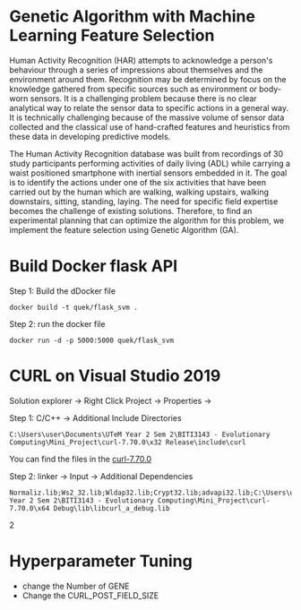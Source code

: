 # Genetic Algorithm with Machine Learning Feature Selection
Human Activity Recognition (HAR) attempts to acknowledge a person's behaviour through a series of impressions about themselves and the environment around them. Recognition may be determined by focus on the knowledge gathered from specific sources such as environment or body-worn sensors. It is a challenging problem because there is no clear analytical way to relate the sensor data to specific actions in a general way. It is technically challenging because of the massive volume of sensor data collected and the classical use of hand-crafted features and heuristics from these data in developing predictive models.

The Human Activity Recognition database was built from recordings of 30 study participants performing activities of daily living (ADL) while carrying a waist positioned smartphone with inertial sensors embedded in it. The goal is to identify the actions under one of the six activities that have been carried out by the human which are walking, walking upstairs, walking downstairs, sitting, standing, laying. The need for specific field expertise becomes the challenge of existing solutions. Therefore, to find an experimental planning that can optimize the algorithm for this problem, we implement the feature selection using Genetic Algorithm (GA).


# Build Docker flask API 
Step 1: Build the dDocker file
```
docker build -t quek/flask_svm .
```

Step 2: run the docker file
```
docker run -d -p 5000:5000 quek/flask_svm
```

# CURL on Visual Studio 2019
Solution explorer -> Right Click Project -> Properties -> 

Step 1: C/C++ -> Additional Include Directories
```buildoutcfg
C:\Users\user\Documents\UTeM Year 2 Sem 2\BITI3143 - Evolutionary Computing\Mini_Project\curl-7.70.0\x32 Release\include\curl
```
You can find the files in the [curl-7.70.0](curl-7.70.0)

Step 2: linker -> Input -> Additional Dependencies
```buildoutcfg
Normaliz.lib;Ws2_32.lib;Wldap32.lib;Crypt32.lib;advapi32.lib;C:\Users\user\Documents\UTeM Year 2 Sem 2\BITI3143 - Evolutionary Computing\Mini_Project\curl-7.70.0\x64 Debug\lib\libcurl_a_debug.lib
```
2
# Hyperparameter Tuning
+ change the Number of GENE
+ Change the CURL_POST_FIELD_SIZE 
